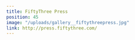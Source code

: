 ```yaml
---
title: FiftyThree Press
position: 45
image: "/uploads/gallery__fiftythreepress.jpg"
link: http://press.fiftythree.com/
---
```


